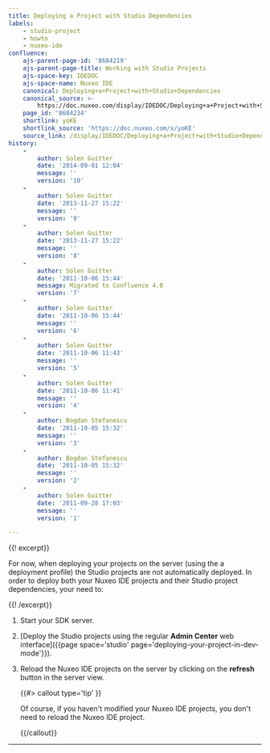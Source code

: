 ```yaml
---
title: Deploying a Project with Studio Dependencies
labels:
    - studio-project
    - howto
    - nuxeo-ide
confluence:
    ajs-parent-page-id: '8684219'
    ajs-parent-page-title: Working with Studio Projects
    ajs-space-key: IDEDOC
    ajs-space-name: Nuxeo IDE
    canonical: Deploying+a+Project+with+Studio+Dependencies
    canonical_source: >-
        https://doc.nuxeo.com/display/IDEDOC/Deploying+a+Project+with+Studio+Dependencies
    page_id: '8684234'
    shortlink: yoKE
    shortlink_source: 'https://doc.nuxeo.com/x/yoKE'
    source_link: /display/IDEDOC/Deploying+a+Project+with+Studio+Dependencies
history:
    - 
        author: Solen Guitter
        date: '2014-09-01 12:04'
        message: ''
        version: '10'
    - 
        author: Solen Guitter
        date: '2013-11-27 15:22'
        message: ''
        version: '9'
    - 
        author: Solen Guitter
        date: '2013-11-27 15:22'
        message: ''
        version: '8'
    - 
        author: Solen Guitter
        date: '2011-10-06 15:44'
        message: Migrated to Confluence 4.0
        version: '7'
    - 
        author: Solen Guitter
        date: '2011-10-06 15:44'
        message: ''
        version: '6'
    - 
        author: Solen Guitter
        date: '2011-10-06 11:43'
        message: ''
        version: '5'
    - 
        author: Solen Guitter
        date: '2011-10-06 11:41'
        message: ''
        version: '4'
    - 
        author: Bogdan Stefanescu
        date: '2011-10-05 15:32'
        message: ''
        version: '3'
    - 
        author: Bogdan Stefanescu
        date: '2011-10-05 15:32'
        message: ''
        version: '2'
    - 
        author: Solen Guitter
        date: '2011-09-28 17:03'
        message: ''
        version: '1'

---
```

{{! excerpt}}

For now, when deploying your projects on the server (using the a deployment profile) the Studio projects are not automatically deployed. In order to deploy both your Nuxeo IDE projects and their Studio project dependencies, your need to:

{{! /excerpt}}

1.  Start your SDK server.
2.  [Deploy the Studio projects using the regular **Admin Center** web interface]({{page space='studio' page='deploying-your-project-in-dev-mode'}}).
3.  Reload the Nuxeo IDE projects on the server by clicking on the **refresh** button in the server view.

    {{#> callout type='tip' }}

    Of course, if you haven't modified your Nuxeo IDE projects, you don't need to reload the Nuxeo IDE project.

    {{/callout}}

* * *